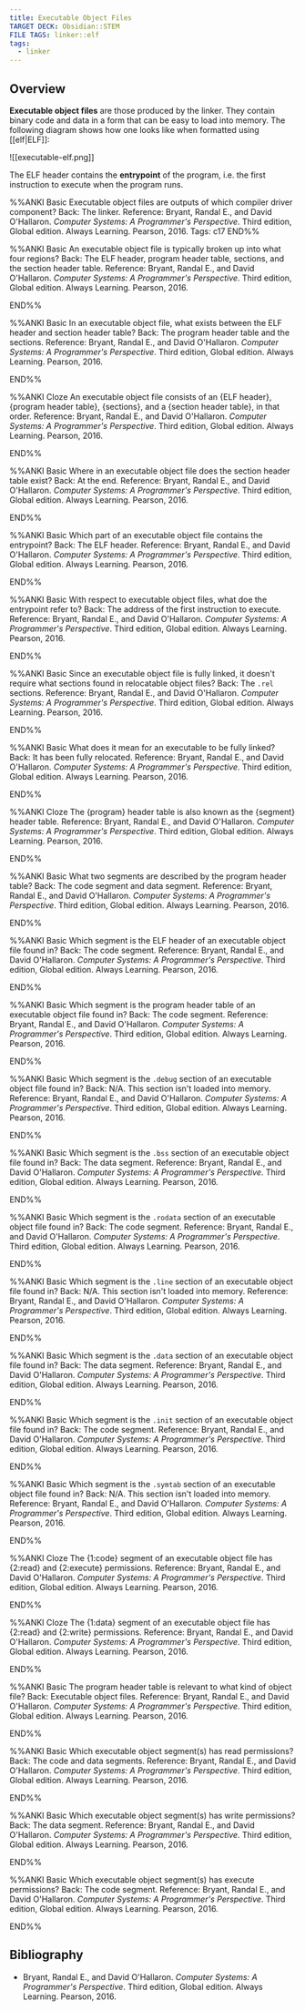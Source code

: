 ```yaml
---
title: Executable Object Files
TARGET DECK: Obsidian::STEM
FILE TAGS: linker::elf
tags:
  - linker
---
```


## Overview

**Executable object files** are those produced by the linker. They contain binary code and data in a form that can be easy to load into memory. The following diagram shows how one looks like when formatted using [[elf|ELF]]:

![[executable-elf.png]]

The ELF header contains the **entrypoint** of the program, i.e. the first instruction to execute when the program runs.

%%ANKI
Basic
Executable object files are outputs of which compiler driver component?
Back: The linker.
Reference: Bryant, Randal E., and David O'Hallaron. *Computer Systems: A Programmer's Perspective*. Third edition, Global edition. Always Learning. Pearson, 2016.
Tags: c17
END%%

%%ANKI
Basic
An executable object file is typically broken up into what four regions?
Back: The ELF header, program header table, sections, and the section header table.
Reference: Bryant, Randal E., and David O'Hallaron. *Computer Systems: A Programmer's Perspective*. Third edition, Global edition. Always Learning. Pearson, 2016.
<!--ID: 1738637653604-->
END%%

%%ANKI
Basic
In an executable object file, what exists between the ELF header and section header table?
Back: The program header table and the sections.
Reference: Bryant, Randal E., and David O'Hallaron. *Computer Systems: A Programmer's Perspective*. Third edition, Global edition. Always Learning. Pearson, 2016.
<!--ID: 1738637653610-->
END%%

%%ANKI
Cloze
An executable object file consists of an {ELF header}, {program header table}, {sections}, and a {section header table}, in that order.
Reference: Bryant, Randal E., and David O'Hallaron. *Computer Systems: A Programmer's Perspective*. Third edition, Global edition. Always Learning. Pearson, 2016.
<!--ID: 1738637653614-->
END%%

%%ANKI
Basic
Where in an executable object file does the section header table exist?
Back: At the end.
Reference: Bryant, Randal E., and David O'Hallaron. *Computer Systems: A Programmer's Perspective*. Third edition, Global edition. Always Learning. Pearson, 2016.
<!--ID: 1738637653617-->
END%%

%%ANKI
Basic
Which part of an executable object file contains the entrypoint?
Back: The ELF header.
Reference: Bryant, Randal E., and David O'Hallaron. *Computer Systems: A Programmer's Perspective*. Third edition, Global edition. Always Learning. Pearson, 2016.
<!--ID: 1738637653621-->
END%%

%%ANKI
Basic
With respect to executable object files, what doe the entrypoint refer to?
Back: The address of the first instruction to execute.
Reference: Bryant, Randal E., and David O'Hallaron. *Computer Systems: A Programmer's Perspective*. Third edition, Global edition. Always Learning. Pearson, 2016.
<!--ID: 1738637653626-->
END%%

%%ANKI
Basic
Since an executable object file is fully linked, it doesn't require what sections found in relocatable object files?
Back: The `.rel` sections.
Reference: Bryant, Randal E., and David O'Hallaron. *Computer Systems: A Programmer's Perspective*. Third edition, Global edition. Always Learning. Pearson, 2016.
<!--ID: 1738637653631-->
END%%

%%ANKI
Basic
What does it mean for an executable to be fully linked?
Back: It has been fully relocated.
Reference: Bryant, Randal E., and David O'Hallaron. *Computer Systems: A Programmer's Perspective*. Third edition, Global edition. Always Learning. Pearson, 2016.
<!--ID: 1738637653636-->
END%%

%%ANKI
Cloze
The {program} header table is also known as the {segment} header table.
Reference: Bryant, Randal E., and David O'Hallaron. *Computer Systems: A Programmer's Perspective*. Third edition, Global edition. Always Learning. Pearson, 2016.
<!--ID: 1738637653641-->
END%%

%%ANKI
Basic
What two segments are described by the program header table?
Back: The code segment and data segment.
Reference: Bryant, Randal E., and David O'Hallaron. *Computer Systems: A Programmer's Perspective*. Third edition, Global edition. Always Learning. Pearson, 2016.
<!--ID: 1738637653646-->
END%%

%%ANKI
Basic
Which segment is the ELF header of an executable object file found in?
Back: The code segment.
Reference: Bryant, Randal E., and David O'Hallaron. *Computer Systems: A Programmer's Perspective*. Third edition, Global edition. Always Learning. Pearson, 2016.
<!--ID: 1738637653651-->
END%%

%%ANKI
Basic
Which segment is the program header table of an executable object file found in?
Back: The code segment.
Reference: Bryant, Randal E., and David O'Hallaron. *Computer Systems: A Programmer's Perspective*. Third edition, Global edition. Always Learning. Pearson, 2016.
<!--ID: 1738637653656-->
END%%

%%ANKI
Basic
Which segment is the `.debug` section of an executable object file found in?
Back: N/A. This section isn't loaded into memory.
Reference: Bryant, Randal E., and David O'Hallaron. *Computer Systems: A Programmer's Perspective*. Third edition, Global edition. Always Learning. Pearson, 2016.
<!--ID: 1738637653661-->
END%%

%%ANKI
Basic
Which segment is the `.bss` section of an executable object file found in?
Back: The data segment.
Reference: Bryant, Randal E., and David O'Hallaron. *Computer Systems: A Programmer's Perspective*. Third edition, Global edition. Always Learning. Pearson, 2016.
<!--ID: 1738637653666-->
END%%

%%ANKI
Basic
Which segment is the `.rodata` section of an executable object file found in?
Back: The code segment.
Reference: Bryant, Randal E., and David O'Hallaron. *Computer Systems: A Programmer's Perspective*. Third edition, Global edition. Always Learning. Pearson, 2016.
<!--ID: 1738637653671-->
END%%

%%ANKI
Basic
Which segment is the `.line` section of an executable object file found in?
Back: N/A. This section isn't loaded into memory.
Reference: Bryant, Randal E., and David O'Hallaron. *Computer Systems: A Programmer's Perspective*. Third edition, Global edition. Always Learning. Pearson, 2016.
<!--ID: 1738637653675-->
END%%

%%ANKI
Basic
Which segment is the `.data` section of an executable object file found in?
Back: The data segment.
Reference: Bryant, Randal E., and David O'Hallaron. *Computer Systems: A Programmer's Perspective*. Third edition, Global edition. Always Learning. Pearson, 2016.
<!--ID: 1738637653679-->
END%%

%%ANKI
Basic
Which segment is the `.init` section of an executable object file found in?
Back: The code segment.
Reference: Bryant, Randal E., and David O'Hallaron. *Computer Systems: A Programmer's Perspective*. Third edition, Global edition. Always Learning. Pearson, 2016.
<!--ID: 1738637653684-->
END%%

%%ANKI
Basic
Which segment is the `.symtab` section of an executable object file found in?
Back: N/A. This section isn't loaded into memory.
Reference: Bryant, Randal E., and David O'Hallaron. *Computer Systems: A Programmer's Perspective*. Third edition, Global edition. Always Learning. Pearson, 2016.
<!--ID: 1738637653689-->
END%%

%%ANKI
Cloze
The {1:code} segment of an executable object file has {2:read} and {2:execute} permissions.
Reference: Bryant, Randal E., and David O'Hallaron. *Computer Systems: A Programmer's Perspective*. Third edition, Global edition. Always Learning. Pearson, 2016.
<!--ID: 1738637653694-->
END%%

%%ANKI
Cloze
The {1:data} segment of an executable object file has {2:read} and {2:write} permissions.
Reference: Bryant, Randal E., and David O'Hallaron. *Computer Systems: A Programmer's Perspective*. Third edition, Global edition. Always Learning. Pearson, 2016.
<!--ID: 1738637653699-->
END%%

%%ANKI
Basic
The program header table is relevant to what kind of object file?
Back: Executable object files.
Reference: Bryant, Randal E., and David O'Hallaron. *Computer Systems: A Programmer's Perspective*. Third edition, Global edition. Always Learning. Pearson, 2016.
<!--ID: 1738637653704-->
END%%

%%ANKI
Basic
Which executable object segment(s) has read permissions?
Back: The code and data segments.
Reference: Bryant, Randal E., and David O'Hallaron. *Computer Systems: A Programmer's Perspective*. Third edition, Global edition. Always Learning. Pearson, 2016.
<!--ID: 1738637653709-->
END%%

%%ANKI
Basic
Which executable object segment(s) has write permissions?
Back: The data segment.
Reference: Bryant, Randal E., and David O'Hallaron. *Computer Systems: A Programmer's Perspective*. Third edition, Global edition. Always Learning. Pearson, 2016.
<!--ID: 1738637653714-->
END%%

%%ANKI
Basic
Which executable object segment(s) has execute permissions?
Back: The code segment.
Reference: Bryant, Randal E., and David O'Hallaron. *Computer Systems: A Programmer's Perspective*. Third edition, Global edition. Always Learning. Pearson, 2016.
<!--ID: 1738637653719-->
END%%

## Bibliography

* Bryant, Randal E., and David O'Hallaron. *Computer Systems: A Programmer's Perspective*. Third edition, Global edition. Always Learning. Pearson, 2016.
